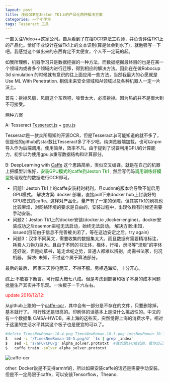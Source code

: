 ```yaml
---
layout: post
title: 浅谈OCR在Jeston TK1上的产品化两种解决方案
categories: 一个小学生
tags: Tesseract 工具
---
```



一直关注Video++这家公司。自从看到了在招OCR算法工程师，并负责评估TK1上的产品化。恰好毕业设计在做Tk1上的文本识别(算是体会到水了)，就勉强写一下吧。我感觉这个做出来的东西肯定不太便宜，个人不一定玩的起。

如我所理解，机器学习只是数据挖掘的一种方法，而数据挖掘最终目的也是在某一个领域内或者多个领域内进行迁移，得到相应的解决方法。因此在在做Robocup 3d simulation 的时候就有意识的往上面应用一些方法，当然我最大的心愿就是Use ML With Penetration. 相信未来安全领域和AI领域以及各种机器人一定一片沃土。

首先：拆掉风扇，风扇这个东西吧，噪音太大，必须拆掉。因为热的并不是很大到不可接受。

两种方案

A: Tesseract
[Tesseract.js](http://tesseract.projectnaptha.com/) + [gpu.js](http://gpu.rocks/)

Tesseract是一款众所周知的开源OCR，但是Tesseract.js可能知道的就不多了，但是他的github的star数比Tesseract多了不少吧。纯浏览器端加载，也可以npm导入作为后端调用。使用简单，效率不凡。由于提到了说要利用GPU的计算能力，初步以为使用gpu.js重写数据结构和计算部分。


B: DeepLearning with [Caffe](http://caffe.berkeleyvision.org/)
这个思路简单，类似交叉编译。就是在自己的机器上把模型训练好，<font color="green">安装GPU模式的caffe到Jeston Tk1 </font>, 然后写代码<font color="green">调用训练好模型</font>处理现在的数据进行OCR即可。
* 问题1: Jeston Tk1上的caffe安装耗时耗利，且cudnn的版本会导致不能启用GPU模式。
解决方案: docker 部署，直接pull下来docker hub上封装好的GPU模式的caffe。这样对产品化，量产有了一定的保障。但其实Tk1的刷机也比较麻烦，对网络环境的要求是自由的，安装过程中，出现依赖有时候还需要手动安装。
* 问题2：Jeston Tk1上的docker安装(docker.io ,docker-engine)，docker安装成功之后daemon进程无法启动，始终无法启动。
解决方案:未知，issued(目前由于信息不完善被关闭了，等在这边安定之后，try again)
* 问题3：汉字不同英文，需要收集的数据集太大。而且数据有需要精准标注，耗费人力物力巨大。且由于不同的书法体，楷体，行楷，隶书等"规矩"的字体还好说，但是向草书，笔走龙蛇之势，普通人都难以辨别，尚需书法家，何况机器。
解决: 未知，不过这个属于算法部分。

最后的最后， 回家三天停电两天，不得不服。另相遇海知，十分开心。

综上:不敢妄下断言。可行度大概七八成。但是考虑到部署和板子本身的成本问题批量生产其实并不乐观。一块板子一千六左右。

<font color="red">update 2016/12/12:</font>

从github上跑的一个[caffe-ocr](https://github.com/pannous/caffe-ocr)，其中会有一部分是不存在的文件，只要删除掉，基本就行了。
可行性还是很高的。印刷体的话基本上是没什么挑战性的。中文的有一个数据集 CAISA-HWDB。来上海的这些天，突然觉得上海的消费水平，相对于这里的生活水平其实这个板子也是便宜的可以了。

```bash
#delete TimesNewRoman-10-4.png TimesNewRoman-10-3.png imesNewRoman-10-1.png TimesNewRoman-10-5.png TimesNewRoman-10-2 TimesNewRoman-6-1.png
$   sed -i '/TimesNewRoman-10-5.png/d' `ls | grep _index`
$ 	sed -i 's/GPU/CPU/g' alpha_solver.prototxt 	#我的是CPU模式的，看你自己的情况
$   caffe train -solver alpha_solver.prototxt
```
![caffe-ocr](https://img.iami.xyz/images/caffe-ocr.jpg) 

other: Docker说是不支持armhf的，所以如果安装caffe的话还是需要手动安装。
但是不一定局限于caffe，可以安装Tensorflow，Theano.